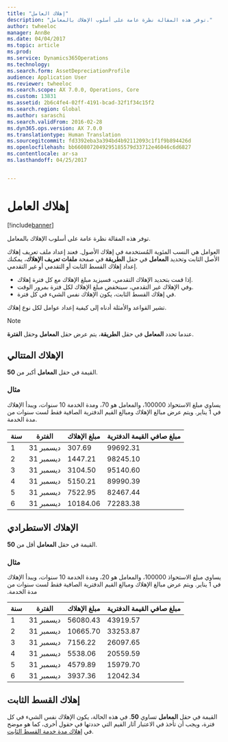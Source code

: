 ```yaml
---
title: "إهلاك العامل"
description: "توفر هذه المقالة نظرة عامة على أسلوب الإهلاك بالمعامل."
author: twheeloc
manager: AnnBe
ms.date: 04/04/2017
ms.topic: article
ms.prod: 
ms.service: Dynamics365Operations
ms.technology: 
ms.search.form: AssetDepreciationProfile
audience: Application User
ms.reviewer: twheeloc
ms.search.scope: AX 7.0.0, Operations, Core
ms.custom: 13831
ms.assetid: 2b6c4fe4-02ff-4191-bcad-32f1f34c15f2
ms.search.region: Global
ms.author: saraschi
ms.search.validFrom: 2016-02-28
ms.dyn365.ops.version: AX 7.0.0
ms.translationtype: Human Translation
ms.sourcegitcommit: fd3392eba3a394bd4b92112093c1f1f9b894426d
ms.openlocfilehash: bb6608072049295185579d33712e46046c6d6827
ms.contentlocale: ar-sa
ms.lasthandoff: 04/25/2017


---
```


# <a name="factor-depreciation"></a>إهلاك العامل

[!include[banner](../includes/banner.md)]


توفر هذه المقالة نظرة عامة على أسلوب الإهلاك بالمعامل.

العوامل هي النسب المئوية المُستخدمة في إهلاك الأصول. فعند إعداد ملف تعريف إهلاك الأصل الثابت وتحديد **المعامل** في حقل **الطريقة** في صفحة **ملفات تعريف الإهلاك**، يمكنك إعداد إهلاك القسط الثابت أو التقدمي أو غير التقدمي.

-   إذا قمت بتحديد الإهلاك التقدمي، فسيزيد مبلغ الإهلاك مع كل فترة إهلاك.
-   وفي الإهلاك غير التقدمي، سينخفض مبلغ الإهلاك لكل فترة بمرور الوقت.
-   في إهلاك القسط الثابت، يكون الإهلاك نفس الشيء في كل فترة.

تشير القواعد والأمثلة أدناه إلى كيفية إعداد عوامل لكل نوع إهلاك. 

> [!NOTE] 
> عندما تحدد **المعامل** في حقل **الطريقة**، يتم عرض حقل **المعامل** وحقل **الفترة**.

## <a name="progressive-depreciation"></a>الإهلاك المتتالي
القيمة في حقل **المعامل** أكبر من **50**.

### <a name="example"></a>مثال

يساوي مبلغ الاستحواذ 100000، والمعامل هو 70، ومدة الخدمة 10 سنوات، ويبدأ الإهلاك في 1 يناير. ويتم عرض مبالغ الإهلاك ومبالغ القيم الدفترية الصافية فقط لست سنوات من مدة الخدمة.‬

| سنة | الفترة      | مبلغ الإهلاك | مبلغ صافي القيمة الدفترية |
|------|-------------|---------------------|-----------------------|
| 1    | 31 ديسمبر | 307.69              | 99692.31             |
| 2    | 31 ديسمبر | 1447.21            | 98245.10             |
| 3    | 31 ديسمبر | 3104.50            | 95140.60             |
| 4    | 31 ديسمبر | 5150.21            | 89990.39             |
| 5    | 31 ديسمبر | 7522.95            | 82467.44             |
| 6    | 31 ديسمبر | 10184.06           | 72283.38             |

## <a name="digressive-depreciation"></a>الإهلاك الاستطرادي
القيمة في حقل **المعامل** أقل من **50**.

### <a name="example"></a>مثال

‏‫يساوي مبلغ الاستحواذ 100000، والمعامل هو 20، ومدة الخدمة 10 سنوات، ويبدأ الإهلاك في 1 يناير. ويتم عرض مبالغ الإهلاك ومبالغ القيم الدفترية الصافية فقط لست سنوات من مدة الخدمة.‬

| سنة | الفترة      | مبلغ الإهلاك | مبلغ صافي القيمة الدفترية |
|------|-------------|---------------------|-----------------------|
| 1    | 31 ديسمبر | 56080.43           | 43919.57             |
| 2    | 31 ديسمبر | 10665.70           | 33253.87             |
| 3    | 31 ديسمبر | 7156.22            | 26097.65             |
| 4    | 31 ديسمبر | 5538.06            | 20559.59             |
| 5    | 31 ديسمبر | 4579.89            | 15979.70             |
| 6    | 31 ديسمبر | 3937.36            | 12042.34             |

## <a name="straight-line-depreciation"></a>إهلاك القسط الثابت
القيمة في حقل **المعامل** تساوي **50**. في هذه الحالة، يكون الإهلاك نفس الشيء في كل فترة، ويجب أن تأخذ في الاعتبار آثار القيم التي حددتها في حقول أخرى، كما هو موضح في [إهلاك مدة خدمة القسط الثابت‬](straight-line-service-life-depreciation.md).




